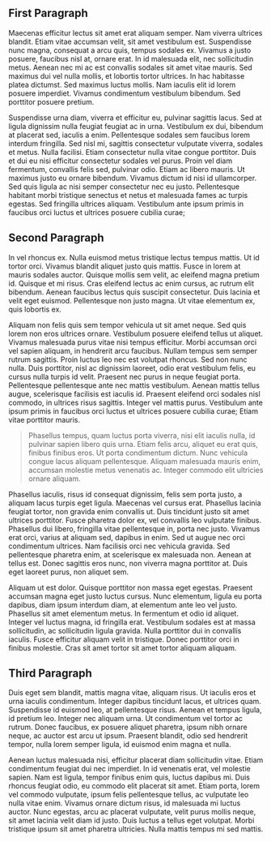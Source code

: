 ## First Paragraph

Maecenas efficitur lectus sit amet erat aliquam semper. Nam viverra ultrices blandit. Etiam vitae accumsan velit, sit amet vestibulum est. Suspendisse nunc magna, consequat a arcu quis, tempus sodales ex. Vivamus a justo posuere, faucibus nisl at, ornare erat. In id malesuada elit, nec sollicitudin metus. Aenean nec mi ac est convallis sodales sit amet vitae mauris. Sed maximus dui vel nulla mollis, et lobortis tortor ultrices. In hac habitasse platea dictumst. Sed maximus luctus mollis. Nam iaculis elit id lorem posuere imperdiet. Vivamus condimentum vestibulum bibendum. Sed porttitor posuere pretium.

Suspendisse urna diam, viverra et efficitur eu, pulvinar sagittis lacus. Sed at ligula dignissim nulla feugiat feugiat ac in urna. Vestibulum ex dui, bibendum at placerat sed, iaculis a enim. Pellentesque sodales sem faucibus lorem interdum fringilla. Sed nisl mi, sagittis consectetur vulputate viverra, sodales et metus. Nulla facilisi. Etiam consectetur nulla vitae congue porttitor. Duis et dui eu nisi efficitur consectetur sodales vel purus. Proin vel diam fermentum, convallis felis sed, pulvinar odio. Etiam ac libero mauris. Ut maximus justo eu ornare bibendum. Vivamus dictum id nisi id ullamcorper. Sed quis ligula ac nisi semper consectetur nec eu justo. Pellentesque habitant morbi tristique senectus et netus et malesuada fames ac turpis egestas. Sed fringilla ultrices aliquam. Vestibulum ante ipsum primis in faucibus orci luctus et ultrices posuere cubilia curae;

## Second Paragraph

In vel rhoncus ex. Nulla euismod metus tristique lectus tempus mattis. Ut id tortor orci. Vivamus blandit aliquet justo quis mattis. Fusce in lorem at mauris sodales auctor. Quisque mollis sem velit, ac eleifend magna pretium id. Quisque et mi risus. Cras eleifend lectus ac enim cursus, ac rutrum elit bibendum. Aenean faucibus lectus quis suscipit consectetur. Duis lacinia et velit eget euismod. Pellentesque non justo magna. Ut vitae elementum ex, quis lobortis ex.

Aliquam non felis quis sem tempor vehicula ut sit amet neque. Sed quis lorem non eros ultrices ornare. Vestibulum posuere eleifend tellus ut aliquet. Vivamus malesuada purus vitae nisi tempus efficitur. Morbi accumsan orci vel sapien aliquam, in hendrerit arcu faucibus. Nullam tempus sem semper rutrum sagittis. Proin luctus leo nec est volutpat rhoncus. Sed non nunc nulla. Duis porttitor, nisl ac dignissim laoreet, odio erat vestibulum felis, eu cursus nulla turpis id velit. Praesent nec purus in neque feugiat porta. Pellentesque pellentesque ante nec mattis vestibulum. Aenean mattis tellus augue, scelerisque facilisis est iaculis id. Praesent eleifend orci sodales nisl commodo, in ultrices risus sagittis. Integer vel mattis purus. Vestibulum ante ipsum primis in faucibus orci luctus et ultrices posuere cubilia curae; Etiam vitae porttitor mauris.

> Phasellus tempus, quam luctus porta viverra, nisi elit iaculis nulla, id pulvinar sapien libero quis urna. Etiam felis arcu, aliquet eu erat quis, finibus finibus eros. Ut porta condimentum dictum. Nunc vehicula congue lacus aliquam pellentesque. Aliquam malesuada mauris enim, accumsan molestie metus venenatis ac. Integer commodo elit ultricies ornare aliquam.

Phasellus iaculis, risus id consequat dignissim, felis sem porta justo, a aliquam lacus turpis eget ligula. Maecenas vel cursus erat. Phasellus lacinia feugiat tortor, non gravida enim convallis ut. Duis tincidunt justo sit amet ultrices porttitor. Fusce pharetra dolor ex, vel convallis leo vulputate finibus. Phasellus dui libero, fringilla vitae pellentesque in, porta nec justo. Vivamus erat orci, varius at aliquam sed, dapibus in enim. Sed ut augue nec orci condimentum ultrices. Nam facilisis orci nec vehicula gravida. Sed pellentesque pharetra enim, at scelerisque ex malesuada non. Aenean at tellus est. Donec sagittis eros nunc, non viverra magna porttitor at. Duis eget laoreet purus, non aliquet sem.

Aliquam ut est dolor. Quisque porttitor non massa eget egestas. Praesent accumsan magna eget justo luctus cursus. Nunc elementum, ligula eu porta dapibus, diam ipsum interdum diam, at elementum ante leo vel justo. Phasellus sit amet elementum metus. In fermentum et odio id aliquet. Integer vel luctus magna, id fringilla erat. Vestibulum sodales est at massa sollicitudin, ac sollicitudin ligula gravida. Nulla porttitor dui in convallis iaculis. Fusce efficitur aliquam velit in tristique. Donec porttitor orci in finibus molestie. Cras sit amet tortor sit amet tortor aliquam aliquam.

## Third Paragraph

Duis eget sem blandit, mattis magna vitae, aliquam risus. Ut iaculis eros et urna iaculis condimentum. Integer dapibus tincidunt lacus, et ultrices quam. Suspendisse id euismod leo, at pellentesque risus. Aenean et tempus ligula, id pretium leo. Integer nec aliquam urna. Ut condimentum vel tortor ac rutrum. Donec faucibus, ex posuere aliquet pharetra, ipsum nibh ornare neque, ac auctor est arcu ut ipsum. Praesent blandit, odio sed hendrerit tempor, nulla lorem semper ligula, id euismod enim magna et nulla.

Aenean luctus malesuada nisi, efficitur placerat diam sollicitudin vitae. Etiam condimentum feugiat dui nec imperdiet. In id venenatis erat, vel molestie sapien. Nam est ligula, tempor finibus enim quis, luctus dapibus mi. Duis rhoncus feugiat odio, eu commodo elit placerat sit amet. Etiam porta, lorem vel commodo vulputate, ipsum felis pellentesque tellus, ac vulputate leo nulla vitae enim. Vivamus ornare dictum risus, id malesuada mi luctus auctor. Nunc egestas, arcu ac placerat vulputate, velit purus mollis neque, sit amet lacinia velit diam id justo. Duis luctus a tellus eget volutpat. Morbi tristique ipsum sit amet pharetra ultricies. Nulla mattis tempus mi sed mattis.
